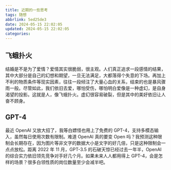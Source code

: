 ```yaml
---
title: 近期的一些思考
tags: 随想
abbrlink: 5ed25de3
date: 2024-05-15 22:02:05
updated: 2024-05-15 22:02:05
categories:
---
```


## 飞蛾扑火

结婚是不是为了爱情？爱情其实很脆弱，很主观。人们真正追求一段感情的结果，其中大部分是自己的幻想和期望，一旦无法满足，大都落得个失意的下场。再加上不利的物质条件等现实因素，往往一段倾注了大量心血的关系，结束的也是暴风骤雨一般。尽管如此，我们依旧去爱，哪怕受伤，哪怕明白爱像是一种虚幻，是自身渴望的投影。这就是人，像飞蛾扑火。虚幻很容易破裂，但是其中的美好依旧让人奋不顾身。

## GPT-4

最近 OpenAI 又放大招了，我等白嫖怪也用上了免费的 GPT-4，支持多模态输入，虽然每日使用次数有限制。难道 OpenAI 真的要变 Open 吗？我预测这种限制会长期存在，因为图片等非文字的数据大小是文字的好几倍，只是这种限制会一点点放松。距离 2022 年 11 月，GPT-3.5 的石破天惊已经过去一年半，OpenAI 的综合实力依旧领先竞争对手好几个月。如果未来人人都用得上 GPT-4，会是怎样的场景？很多白领性质的岗位数量至少会减半吧。
